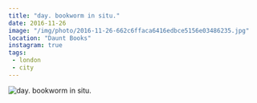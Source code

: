 ```yaml
---
title: "day. bookworm in situ."
date: 2016-11-26
image: "/img/photo/2016-11-26-662c6ffaca6416edbce5156e03486235.jpg"
location: "Daunt Books"
instagram: true
tags:
 - london
 - city
---
```


![day. bookworm in situ.](/img/photo/2016-11-26-662c6ffaca6416edbce5156e03486235.jpg)
